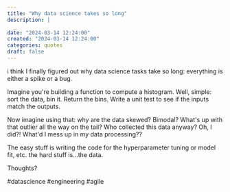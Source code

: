 ```yaml
---
title: "Why data science takes so long"
description: |
  _
date: "2024-03-14 12:24:00"  
created: "2024-03-14 12:24:00"
categories: quotes  
draft: false
---
```

i think I finally figured out why data science tasks take so long: everything is either a spike or a bug. 

Imagine you're building a function to compute a histogram. Well, simple: sort the data, bin it. Return the bins. Write a unit test to see if the inputs match the outputs. 

Now imagine using that: why are the data skewed? Bimodal? What's up with that outlier all the way on the tail? Who collected this data anyway? Oh, I did?! What'd I mess up in my data processing??

The easy stuff is writing the code for the hyperparameter tuning or model fit, etc. the hard stuff is...the data. 

Thoughts?

#datascience #engineering #agile 